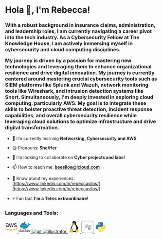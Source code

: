 <h1 align="left">Hola 👋, I'm Rebecca!</h1>
<h3 align="left">With a robust background in insurance claims, administration, and leadership roles, I am currently navigating a career pivot into the tech industry. As a Cybersecurity Fellow at The Knowledge House, I am actively immersing myself in cybersecurity and cloud computing disciplines. 

<p></p>

My journey is driven by a passion for mastering new technologies and leveraging them to enhance organizational resilience and drive digital innovation. My journey is currently centered around mastering crucial cybersecurity tools such as SIEM platforms like Splunk and Wazuh, network monitoring tools like Wireshark, and intrusion detection systems like Snort. Simultaneously, I'm deeply invested in exploring cloud computing, particularly AWS. My goal is to integrate these skills to bolster proactive threat detection, incident response capabilities, and overall cybersecurity resilience while leveraging cloud solutions to optimize infrastructure and drive digital transformation.</h3>

- 🌱 I’m currently learning **Networking, Cybersecurity and AWS**

- 😄 Pronouns: **She/Her**
- 💞️ I’m looking to collaborate on **Cyber projects and labs!**
- 📫 How to reach me: **beesilos@icloud.com**

- 📄 Know about my experiences: [https://www.linkedin.com/in/rebeccasilos/](https://www.linkedin.com/in/rebeccasilos/)

- ⚡ Fun fact **I'm a Tetris extraordinaire!**

</p>

<h3 align="left">Languages and Tools:</h3>
<p align="left"> <a href="https://aws.amazon.com" target="_blank" rel="noreferrer"> <img src="https://raw.githubusercontent.com/devicons/devicon/master/icons/amazonwebservices/amazonwebservices-original-wordmark.svg" alt="aws" width="40" height="40"/> </a> <a href="https://www.docker.com/" target="_blank" rel="noreferrer"> <img src="https://raw.githubusercontent.com/devicons/devicon/master/icons/docker/docker-original-wordmark.svg" alt="docker" width="40" height="40"/> </a> <a href="https://git-scm.com/" target="_blank" rel="noreferrer"> <img src="https://www.vectorlogo.zone/logos/git-scm/git-scm-icon.svg" alt="git" width="40" height="40"/> </a> <a href="https://www.adobe.com/in/products/illustrator.html" target="_blank" rel="noreferrer"> <img src="https://www.vectorlogo.zone/logos/adobe_illustrator/adobe_illustrator-icon.svg" alt="illustrator" width="40" height="40"/> </a> <a href="https://www.linux.org/" target="_blank" rel="noreferrer"> <img src="https://raw.githubusercontent.com/devicons/devicon/master/icons/linux/linux-original.svg" alt="linux" width="40" height="40"/> </a> <a href="https://www.photoshop.com/en" target="_blank" rel="noreferrer"> <img src="https://raw.githubusercontent.com/devicons/devicon/master/icons/photoshop/photoshop-line.svg" alt="photoshop" width="40" height="40"/> </a> <a href="https://www.python.org" target="_blank" rel="noreferrer"> <img src="https://raw.githubusercontent.com/devicons/devicon/master/icons/python/python-original.svg" alt="python" width="40" height="40"/> </a> </p>

